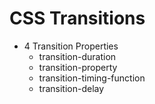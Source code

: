 # CSS Transitions

- 4 Transition Properties
	- transition-duration
	- transition-property
	- transition-timing-function
	- transition-delay
